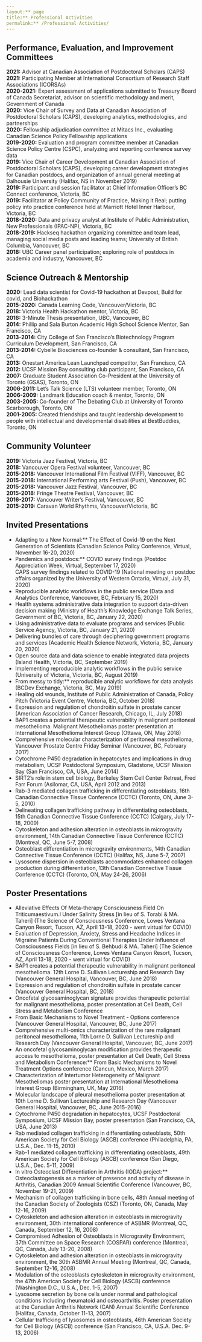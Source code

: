 ```yaml
---
layout:** page
title:** Professional Activities
permalink:** /Professional Activities/
---
```


## Performance, Evaluation, and Improvement Committees

**2021:** Advisor at Canadian Association of Postdoctoral Scholars (CAPS)  
**2021:** Participating Member at International Consortium of Research Staff Associations (ICORSAs)  
**2020-2021:** Expert assessment of applications submitted to Treasury Board of Canada Secretariat, advisor on scientific methodology and merit, Government of Canada  
**2020:** Vice Chair of Survey and Data at Canadian Association of Postdoctoral Scholars (CAPS), developing analytics, methodologies, and partnerships  
**2020:** Fellowship adjudication committee at Mitacs Inc., evaluating Canadian Science Policy Fellowship applications   
**2019-2020:** Evaluation and program committee member at Canadian Science Policy Centre (CSPC), analyzing and reporting conference survey data  
**2019:** Vice Chair of Career Development at Canadian Association of Postdoctoral Scholars (CAPS), developing career development strategies for Canadian postdocs, and organization of annual general meeting at Dalhousie University (Halifax, NS in November 2019)  
**2019:** Participant and session facilitator at Chief Information Officer’s BC Connect conference, Victoria, BC  
**2019:** Facilitator at Policy Community of Practice, Making it Real; putting policy into practice conference held at Marriott Hotel Inner Harbour, Victoria, BC  
**2018-2020:** Data and privacy analyst at Institute of Public Administration, New Professionals (IPAC-NP), Victoria, BC  
**2018-2019:** Hackseq hackathon organizing committee and team lead, managing social media posts and leading teams; University of British Columbia, Vancouver, BC  
**2018:** UBC Career panel participation; exploring role of postdocs in academia and industry, Vancouver, BC  

## Science Outreach & Mentorship

**2020:** Lead data scientist for Covid-19 hackathon at Devpost, Build for covid, and Biohackathon  
**2015-2020:** Canada Learning Code, Vancouver/Victoria, BC  
**2018:** Victoria Health Hackathon mentor, Victoria, BC  
**2016:** 3-Minute Thesis presentation, UBC, Vancouver, BC  
**2014:** Phillip and Sala Burton Academic High School Science Mentor, San Francisco, CA  
**2013-2014:** City College of San Francisco’s Biotechnology Program Curriculum Development, San Francisco, CA  
**2013-2014:** Cybelle Biosciences co-founder & consultant, San Francisco, CA  
**2013:** Onestart America Lean Launchpad competitor, San Francisco, CA  
**2012:** UCSF Mission Bay consulting club participant, San Francisco, CA  
**2007:** Graduate Student Association Co-President at the University of Toronto (GSAS), Toronto, ON  
**2006-2011:** Let’s Talk Science (LTS) volunteer member, Toronto, ON  
**2006-2009:** Landmark Education coach & mentor, Toronto, ON  
**2003-2005:** Co-founder of The Debating Club at University of Toronto Scarborough, Toronto, ON  
**2001-2005:** Created friendships and taught leadership development to people with intellectual and developmental disabilities at BestBuddies, Toronto, ON  

## Community Volunteer

**2019:** Victoria Jazz Festival, Victoria, BC  
**2018:** Vancouver Opera Festival volunteer, Vancouver, BC  
**2015-2018:** Vancouver International Film Festival (VIFF), Vancouver, BC  
**2015-2018:** International Performing arts Festival (Push), Vancouver, BC  
**2015-2018:** Vancouver Jazz Festival, Vancouver, BC  
**2015-2018:** Fringe Theatre Festival, Vancouver, BC  
**2016-2017:** Vancouver Writer’s Festival, Vancouver, BC  
**2015-2019:** Caravan World Rhythms, Vancouver/Victoria, BC  

## Invited Presentations

- Adapting to a New Normal:** The Effect of Covid-19 on the Next Generation of Scientists (Canadian Science Policy Conference, Virtual, November 16-20, 2020)  
- Pandemics and postdocs:** COVID survey findings (Postdoc Appreciation Week, Virtual, September 17, 2020)  
CAPS survey findings related to COVID-19 (National meeting on postdoc affairs organized by the University of Western Ontario, Virtual, July 31, 2020)  
- Reproducible analytic workflows in the public service (Data and Analytics Conference, Vancouver, BC, February 15, 2020)  
- Health systems administrative data integration to support data-driven decision making (Ministry of Health’s Knowledge Exchange Talk Series, Government of BC, Victoria, BC, January 22, 2020)  
- Using administrative data to evaluate programs and services (Public Service Agency, Victoria, BC, January 21, 2020)  
- Delivering bundles of care through deciphering government programs and services (Academic Health Science Network, Victoria, BC, January 20, 2020)  
- Open source data and data science to enable integrated data projects (Island Health, Victoria, BC, September 2019)  
- Implementing reproducible analytic workflows in the public service (University of Victoria, Victoria, BC, August 2019)  
- From messy to tidy:** reproducible analytic workflows for data analysis (BCDev Exchange, Victoria, BC, May 2019)  
- Healing old wounds, Institute of Public Administration of Canada, Policy Pitch (Victoria Event Centre, Victoria, BC, October 2018)  
- Expression and regulation of chondroitin sulfate in prostate cancer (American Association of Cancer Research, Chicago, IL, July 2018)  
- BAP1 creates a potential therapeutic vulnerability in malignant peritoneal mesothelioma. Malignant Mesotheliomas poster presentation at International Mesothelioma Interest Group (Ottawa, ON, May 2018)  
- Comprehensive molecular characterization of peritoneal mesothelioma, Vancouver Prostate Centre Friday Seminar (Vancouver, BC, February 2017)  
- Cytochrome P450 degradation in hepatocytes and implications in drug metabolism, UCSF Postdoctoral Symposium, Gladstone, UCSF Mission Bay (San Francisco, CA, USA, June 2014)  
- SIRT2’s role in stem cell biology, Berkeley Stem Cell Center Retreat, Fred Farr Forum (Asilomar, CA, USA, April 2012 and 2013)  
- Rab-3 mediated collagen trafficking in differentiating osteoblasts, 16th Canadian Connective Tissue Conference (CCTC) (Toronto, ON, June 3-5, 2010)  
- Delineating collagen trafficking pathway in differentiating osteoblasts, 15th Canadian Connective Tissue Conference (CCTC) (Calgary, July 17-18, 2009)  
- Cytoskeleton and adhesion alteration in osteoblasts in microgravity environment, 14th Canadian Connective Tissue Conference (CCTC) (Montreal, QC, June 5-7, 2008)  
- Osteoblast differentiation in microgravity environments, 14th Canadian Connective Tissue Conference (CCTC) (Halifax, NS, June 5-7, 2007)  
- Lysosome dispersion in osteoblasts accommodates enhanced collagen production during differentiation, 13th Canadian Connective Tissue Conference (CCTC) (Toronto, ON, May 24-26, 2006)  

## Poster Presentations

- Alleviative Effects Of Meta-therapy Consciousness Field On Triticumaestivum.l Under Salinity Stress [in lieu of S. Torabi & MA. Taheri] (The Science of Consciousness Conference, Lowes Ventana Canyon Resort, Tucson, AZ, April 13-18, 2020 - went virtual for COVID)  
- Evaluation of Depression, Anxiety, Stress and Headache Indices in Migraine Patients During Conventional Therapies Under Influence of Consciousness Fields [in lieu of S. Behbudi & MA. Taheri] (The Science of Consciousness Conference, Lowes Ventana Canyon Resort, Tucson, AZ, April 13-18, 2020 - went virtual for COVID)  
- BAP1 creates a potential therapeutic vulnerability in malignant peritoneal mesothelioma. 12th Lorne D. Sullivan Lectureship and Research Day (Vancouver General Hospital, Vancouver, BC, June 2018)  
- Expression and regulation of chondroitin sulfate in prostate cancer (Vancouver General Hospital, BC, 2018)  
- Oncofetal glycosaminoglycan signature provides therapeutic potential for malignant mesothelioma, poster presentation at Cell Death, Cell Stress and Metabolism Conference
- From Basic Mechanisms to Novel Treatment - Options conference (Vancouver General Hospital, Vancouver, BC, June 2017)  
- Comprehensive multi-omics characterization of the rare malignant peritoneal mesothelioma, 11th Lorne D. Sullivan Lectureship and Research Day (Vancouver General Hospital, Vancouver, BC, June 2017)  
- An oncofetal glycosaminoglycan modification provides therapeutic access to mesothelioma, poster presentation at Cell Death, Cell Stress and Metabolism Conference:** From Basic Mechanisms to Novel Treatment Options conference (Cancun, Mexico, March 2017)  
- Characterization of Intertumor Heterogeneity of Malignant Mesotheliomas poster presentation at International Mesothelioma Interest Group (Birmingham, UK, May 2016)  
- Molecular landscape of pleural mesothelioma poster presentation at 10th Lorne D. Sullivan Lectureship and Research Day (Vancouver General Hospital, Vancouver, BC, June 2015-2016)  
- Cytochrome P450 degradation in hepatocytes, UCSF Postdoctoral Symposium, UCSF Mission Bay, poster presentation (San Francisco, CA, USA, June 2013)  
- Rab mediated collagen trafficking in differentiating osteoblasts, 50th American Society for Cell Biology (ASCB) conference (Philadelphia, PA, U.S.A., Dec. 11-15, 2010)  
- Rab-1 mediated collagen trafficking in differentiating osteoblasts, 49th American Society for Cell Biology (ASCB) conference (San Diego, U.S.A., Dec. 5-11, 2009)  
- In vitro Osteoclast Differentiation in Arthritis (IODA) project:** Osteoclastogenesis as a marker of presence and activity of disease in Arthritis, Canadian 2009 Annual Scientific Conference (Vancouver, BC, November 19-21, 2009)  
- Mechanism of collagen trafficking in bone cells, 48th Annual meeting of the Canadian Society of Zoologists (CSZ) (Toronto, ON, Canada, May 12-16, 2009)  
- Cytoskeleton and adhesion alteration in osteoblasts in microgravity environment, 30th international conference of ASBMR (Montreal, QC, Canada, September 12, 16, 2008)  
- Compromised Adhesion of Osteoblasts in Microgravity Environment, 37th Committee on Space Research (COSPAR) conference (Montreal, QC, Canada, July 13-20, 2008)  
- Cytoskeleton and adhesion alteration in osteoblasts in microgravity environment, the 30th ASBMR Annual Meeting (Montreal, QC, Canada, September 12-16, 2008)  
- Modulation of the osteoblasts cytoskeleton in microgravity environment, the 47th American Society for Cell Biology (ASCB) conference (Washington D.C., U.S.A., Dec. 1-5, 2007)  
- Lysosome secretion by bone cells under normal and pathological conditions including rheumatoid and osteoarthritis. Poster presentation at the Canadian Arthritis Network (CAN) Annual Scientific Conference (Halifax, Canada, October 11-13, 2007)  
- Cellular trafficking of lysosomes in osteoblasts, 46th American Society for Cell Biology (ASCB) conference (San Francisco, CA, U.S.A. Dec. 9-13, 2006)  